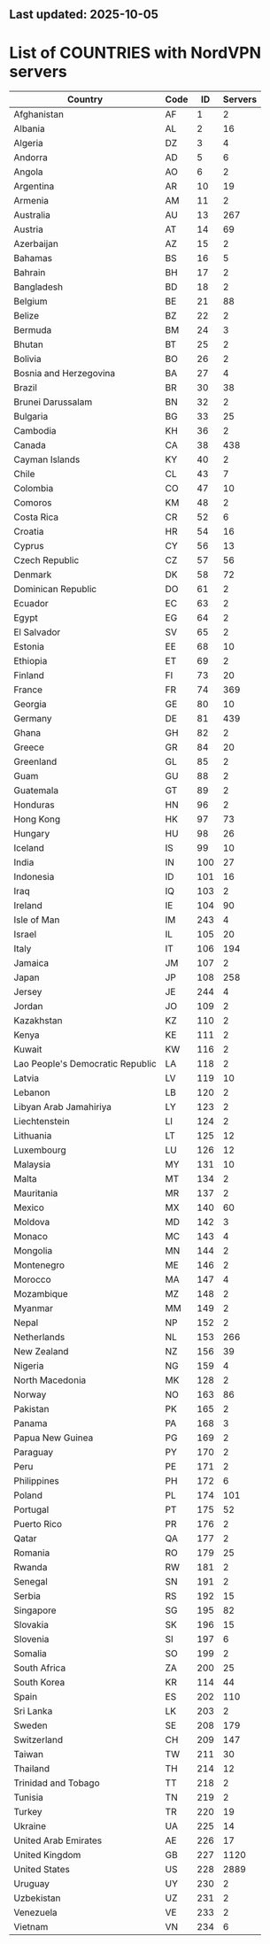 Last updated: 2025-10-05
---
# List of COUNTRIES with NordVPN servers

Country | Code | ID | Servers
--------|------|----|--------
Afghanistan | AF | 1 | 2
Albania | AL | 2 | 16
Algeria | DZ | 3 | 4
Andorra | AD | 5 | 6
Angola | AO | 6 | 2
Argentina | AR | 10 | 19
Armenia | AM | 11 | 2
Australia | AU | 13 | 267
Austria | AT | 14 | 69
Azerbaijan | AZ | 15 | 2
Bahamas | BS | 16 | 5
Bahrain | BH | 17 | 2
Bangladesh | BD | 18 | 2
Belgium | BE | 21 | 88
Belize | BZ | 22 | 2
Bermuda | BM | 24 | 3
Bhutan | BT | 25 | 2
Bolivia | BO | 26 | 2
Bosnia and Herzegovina | BA | 27 | 4
Brazil | BR | 30 | 38
Brunei Darussalam | BN | 32 | 2
Bulgaria | BG | 33 | 25
Cambodia | KH | 36 | 2
Canada | CA | 38 | 438
Cayman Islands | KY | 40 | 2
Chile | CL | 43 | 7
Colombia | CO | 47 | 10
Comoros | KM | 48 | 2
Costa Rica | CR | 52 | 6
Croatia | HR | 54 | 16
Cyprus | CY | 56 | 13
Czech Republic | CZ | 57 | 56
Denmark | DK | 58 | 72
Dominican Republic | DO | 61 | 2
Ecuador | EC | 63 | 2
Egypt | EG | 64 | 2
El Salvador | SV | 65 | 2
Estonia | EE | 68 | 10
Ethiopia | ET | 69 | 2
Finland | FI | 73 | 20
France | FR | 74 | 369
Georgia | GE | 80 | 10
Germany | DE | 81 | 439
Ghana | GH | 82 | 2
Greece | GR | 84 | 20
Greenland | GL | 85 | 2
Guam | GU | 88 | 2
Guatemala | GT | 89 | 2
Honduras | HN | 96 | 2
Hong Kong | HK | 97 | 73
Hungary | HU | 98 | 26
Iceland | IS | 99 | 10
India | IN | 100 | 27
Indonesia | ID | 101 | 16
Iraq | IQ | 103 | 2
Ireland | IE | 104 | 90
Isle of Man | IM | 243 | 4
Israel | IL | 105 | 20
Italy | IT | 106 | 194
Jamaica | JM | 107 | 2
Japan | JP | 108 | 258
Jersey | JE | 244 | 4
Jordan | JO | 109 | 2
Kazakhstan | KZ | 110 | 2
Kenya | KE | 111 | 2
Kuwait | KW | 116 | 2
Lao People's Democratic Republic | LA | 118 | 2
Latvia | LV | 119 | 10
Lebanon | LB | 120 | 2
Libyan Arab Jamahiriya | LY | 123 | 2
Liechtenstein | LI | 124 | 2
Lithuania | LT | 125 | 12
Luxembourg | LU | 126 | 12
Malaysia | MY | 131 | 10
Malta | MT | 134 | 2
Mauritania | MR | 137 | 2
Mexico | MX | 140 | 60
Moldova | MD | 142 | 3
Monaco | MC | 143 | 4
Mongolia | MN | 144 | 2
Montenegro | ME | 146 | 2
Morocco | MA | 147 | 4
Mozambique | MZ | 148 | 2
Myanmar | MM | 149 | 2
Nepal | NP | 152 | 2
Netherlands | NL | 153 | 266
New Zealand | NZ | 156 | 39
Nigeria | NG | 159 | 4
North Macedonia | MK | 128 | 2
Norway | NO | 163 | 86
Pakistan | PK | 165 | 2
Panama | PA | 168 | 3
Papua New Guinea | PG | 169 | 2
Paraguay | PY | 170 | 2
Peru | PE | 171 | 2
Philippines | PH | 172 | 6
Poland | PL | 174 | 101
Portugal | PT | 175 | 52
Puerto Rico | PR | 176 | 2
Qatar | QA | 177 | 2
Romania | RO | 179 | 25
Rwanda | RW | 181 | 2
Senegal | SN | 191 | 2
Serbia | RS | 192 | 15
Singapore | SG | 195 | 82
Slovakia | SK | 196 | 15
Slovenia | SI | 197 | 6
Somalia | SO | 199 | 2
South Africa | ZA | 200 | 25
South Korea | KR | 114 | 44
Spain | ES | 202 | 110
Sri Lanka | LK | 203 | 2
Sweden | SE | 208 | 179
Switzerland | CH | 209 | 147
Taiwan | TW | 211 | 30
Thailand | TH | 214 | 12
Trinidad and Tobago | TT | 218 | 2
Tunisia | TN | 219 | 2
Turkey | TR | 220 | 19
Ukraine | UA | 225 | 14
United Arab Emirates | AE | 226 | 17
United Kingdom | GB | 227 | 1120
United States | US | 228 | 2889
Uruguay | UY | 230 | 2
Uzbekistan | UZ | 231 | 2
Venezuela | VE | 233 | 2
Vietnam | VN | 234 | 6
